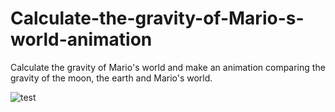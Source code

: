 # Calculate-the-gravity-of-Mario-s-world-animation
Calculate the gravity of Mario's world and make an animation comparing the gravity of the moon, the earth and Mario's world.

![test](https://raw.github.com/NakahodoRintaro/Calculate-the-gravity-of-Mario-s-world-animation/image/anime_mario_animation.gif)

